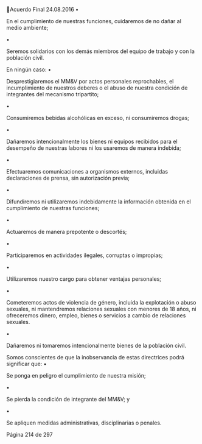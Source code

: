 Acuerdo Final 
24.08.2016 
•

En el cumplimiento de nuestras funciones, cuidaremos de no dañar al medio ambiente; 

•

Seremos solidarios con los demás miembros del equipo de trabajo y con la población civil. 

En ningún caso: 
•

Desprestigiaremos el MM&V por actos personales reprochables, el incumplimiento de nuestros 
deberes o el abuso de nuestra condición de integrantes del mecanismo tripartito; 

•

Consumiremos bebidas alcohólicas en exceso, ni consumiremos drogas; 

•

Dañaremos  intencionalmente  los  bienes  ni  equipos  recibidos  para  el  desempeño  de  nuestras 
labores ni los usaremos de manera indebida; 

•

Efectuaremos  comunicaciones  a  organismos  externos,  incluidas  declaraciones  de  prensa,  sin 
autorización previa; 

•

Difundiremos  ni  utilizaremos  indebidamente  la  información  obtenida  en  el  cumplimiento  de 
nuestras funciones; 

•

Actuaremos de manera prepotente o descortés; 

•

Participaremos en actividades ilegales, corruptas o impropias;  

•

Utilizaremos nuestro cargo para obtener ventajas personales; 

•

Cometeremos  actos  de  violencia  de  género,  incluida  la  explotación  o  abuso  sexuales,  ni 
mantendremos  relaciones  sexuales  con  menores  de  18  años,  ni  ofreceremos  dinero,  empleo, 
bienes o servicios a cambio de relaciones sexuales. 

•

Dañaremos ni tomaremos intencionalmente bienes de la población civil. 

Somos conscientes de que la inobservancia de estas directrices podrá significar que: 
•

Se ponga en peligro el cumplimiento de nuestra misión; 

•

Se pierda la condición de integrante del MM&V; y 

•

Se apliquen medidas administrativas, disciplinarias o penales. 

 
 
 
 
 
 
 
 
 
 
 
 
Página 214 de 297 
 

